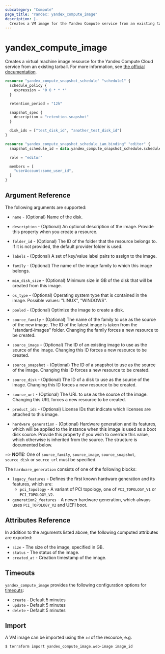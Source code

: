 ```yaml
---
subcategory: "Compute"
page_title: "Yandex: yandex_compute_image"
description: |-
  Creates a VM image for the Yandex Compute service from an existing tarball.
---
```



# yandex_compute_image




Creates a virtual machine image resource for the Yandex Compute Cloud service from an existing tarball. For more information, see [the official documentation](https://cloud.yandex.com/docs/compute/concepts/image).

```terraform
resource "yandex_compute_snapshot_schedule" "schedule1" {
  schedule_policy {
    expression = "0 0 * * *"
  }

  retention_period = "12h"

  snapshot_spec {
    description = "retention-snapshot"
  }

  disk_ids = ["test_disk_id", "another_test_disk_id"]
}

resource "yandex_compute_snapshot_schedule_iam_binding" "editor" {
  snapshot_schedule_id = data.yandex_compute_snapshot_schedule.schedule1.id

  role = "editor"

  members = [
    "userAccount:some_user_id",
  ]
}
```

## Argument Reference

The following arguments are supported:

* `name` - (Optional) Name of the disk.

* `description` - (Optional) An optional description of the image. Provide this property when you create a resource.

* `folder_id` - (Optional) The ID of the folder that the resource belongs to. If it is not provided, the default provider folder is used.

* `labels` - (Optional) A set of key/value label pairs to assign to the image.

* `family` - (Optional) The name of the image family to which this image belongs.

* `min_disk_size` - (Optional) Minimum size in GB of the disk that will be created from this image.

* `os_type` - (Optional) Operating system type that is contained in the image. Possible values: "LINUX", "WINDOWS".

* `pooled` - (Optional) Optimize the image to create a disk.

* `source_family` - (Optional) The name of the family to use as the source of the new image. The ID of the latest image is taken from the "standard-images" folder. Changing the family forces a new resource to be created.

* `source_image` - (Optional) The ID of an existing image to use as the source of the image. Changing this ID forces a new resource to be created.

* `source_snapshot` - (Optional) The ID of a snapshot to use as the source of the image. Changing this ID forces a new resource to be created.

* `source_disk` - (Optional) The ID of a disk to use as the source of the image. Changing this ID forces a new resource to be created.

* `source_url` - (Optional) The URL to use as the source of the image. Changing this URL forces a new resource to be created.

* `product_ids` - (Optional) License IDs that indicate which licenses are attached to this image.

* `hardware_generation` - (Optional) Hardware generation and its features,
  which will be applied to the instance when this image is used as a boot
  disk source. Provide this property if you wish to override this value, which
  otherwise is inherited from the source. The structure is documented below.

~> **NOTE:** One of `source_family`, `source_image`, `source_snapshot`, `source_disk` or `source_url` must be specified.

The `hardware_generation` consists of one of the following blocks:

* `legacy_features` - Defines the first known hardware generation and its features, which are:
  * `pci_topology` - A variant of PCI topology, one of `PCI_TOPOLOGY_V1` or `PCI_TOPOLOGY_V2`.
* `generation2_features` - A newer hardware generation, which always uses `PCI_TOPOLOGY_V2` and UEFI boot.

## Attributes Reference

In addition to the arguments listed above, the following computed attributes are exported:

* `size` - The size of the image, specified in GB.
* `status` - The status of the image.
* `created_at` - Creation timestamp of the image.

## Timeouts

`yandex_compute_image` provides the following configuration options for [timeouts](https://www.terraform.io/docs/language/resources/syntax.html#operation-timeouts):

- `create` - Default 5 minutes
- `update` - Default 5 minutes
- `delete` - Default 5 minutes

## Import

A VM image can be imported using the `id` of the resource, e.g.

```
$ terraform import yandex_compute_image.web-image image_id
```
